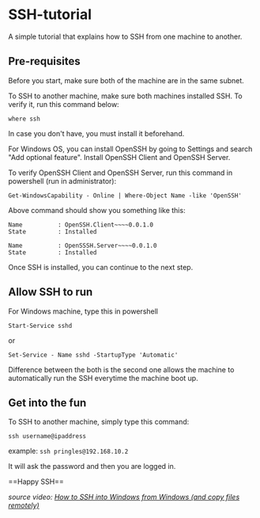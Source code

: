 # SSH-tutorial
A simple tutorial that explains how to SSH from one machine to another.

## Pre-requisites
Before you start, make sure both of the machine are in the same subnet.

To SSH to another machine, make sure both machines installed SSH. To verify it, run this command below:

`where ssh`

In case you don't have, you must install it beforehand.

For Windows OS, you can install OpenSSH by going to Settings and search "Add optional feature". Install OpenSSH Client and OpenSSH Server.

To verify OpenSSH Client and OpenSSH Server, run this command in powershell (run in administrator):

`Get-WindowsCapability - Online | Where-Object Name -like 'OpenSSH'`

Above command should show you something like this:

```
Name          : OpenSSH.Client~~~~0.0.1.0
State         : Installed

Name          : OpenSSSH.Server~~~~0.0.1.0
State         : Installed
```

Once SSH is installed, you can continue to the next step.


## Allow SSH to run
For Windows machine, type this in powershell

`Start-Service sshd`

or

`Set-Service - Name sshd -StartupType 'Automatic'`

Difference between the both is the second one allows the machine to automatically run the SSH everytime the machine boot up.


## Get into the fun
To SSH to another machine, simply type this command:

`ssh username@ipaddress`

example: `ssh pringles@192.168.10.2`

It will ask the password and  then you are logged in.

==Happy SSH==

*source video: [How to SSH into Windows from Windows (and copy files remotely)](https://www.youtube.com/watch?v=pFTC4Rt-EDQ)*
